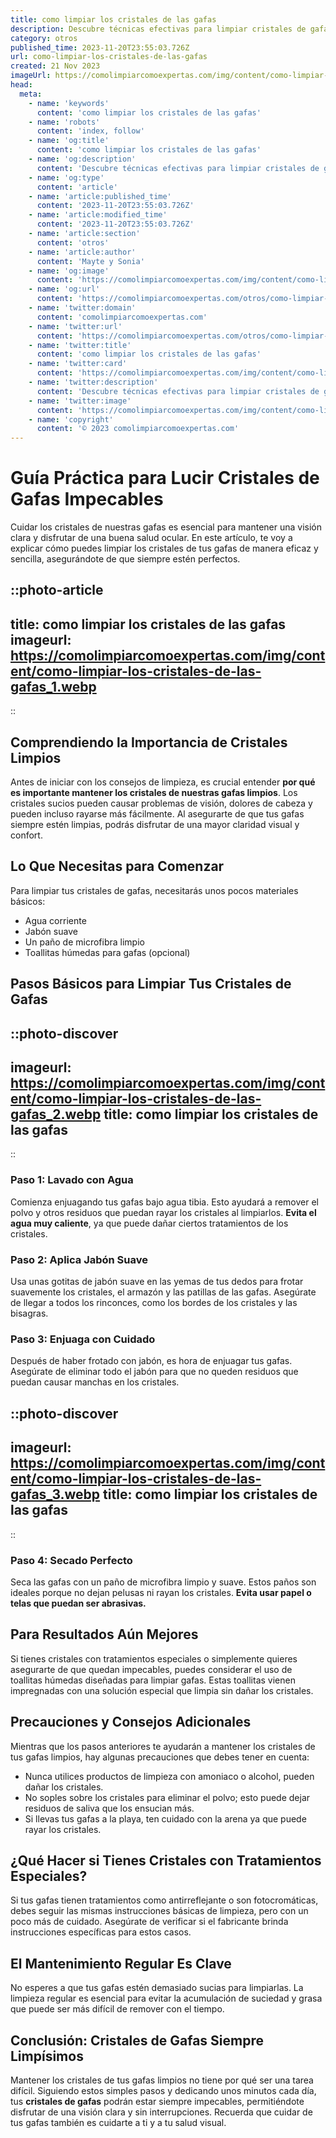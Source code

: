 ```yaml
---
title: como limpiar los cristales de las gafas
description: Descubre técnicas efectivas para limpiar cristales de gafas, evitando rayas y daños, y consigue una visión clara y sin imperfecciones fácilmente.
category: otros
published_time: 2023-11-20T23:55:03.726Z
url: como-limpiar-los-cristales-de-las-gafas
created: 21 Nov 2023
imageUrl: https://comolimpiarcomoexpertas.com/img/content/como-limpiar-los-cristales-de-las-gafas_1.webp
head:
  meta:
    - name: 'keywords'
      content: 'como limpiar los cristales de las gafas'
    - name: 'robots'
      content: 'index, follow'
    - name: 'og:title'
      content: 'como limpiar los cristales de las gafas'
    - name: 'og:description'
      content: 'Descubre técnicas efectivas para limpiar cristales de gafas, evitando rayas y daños, y consigue una visión clara y sin imperfecciones fácilmente.'
    - name: 'og:type'
      content: 'article'
    - name: 'article:published_time'
      content: '2023-11-20T23:55:03.726Z'
    - name: 'article:modified_time'
      content: '2023-11-20T23:55:03.726Z'
    - name: 'article:section'
      content: 'otros'
    - name: 'article:author'
      content: 'Mayte y Sonia'
    - name: 'og:image'
      content: 'https://comolimpiarcomoexpertas.com/img/content/como-limpiar-los-cristales-de-las-gafas_3.webp'
    - name: 'og:url'
      content: 'https://comolimpiarcomoexpertas.com/otros/como-limpiar-los-cristales-de-las-gafas'
    - name: 'twitter:domain'
      content: 'comolimpiarcomoexpertas.com'
    - name: 'twitter:url'
      content: 'https://comolimpiarcomoexpertas.com/otros/como-limpiar-los-cristales-de-las-gafas'
    - name: 'twitter:title'
      content: 'como limpiar los cristales de las gafas'
    - name: 'twitter:card'
      content: 'https://comolimpiarcomoexpertas.com/img/content/como-limpiar-los-cristales-de-las-gafas_3.webp'
    - name: 'twitter:description'
      content: 'Descubre técnicas efectivas para limpiar cristales de gafas, evitando rayas y daños, y consigue una visión clara y sin imperfecciones fácilmente.'
    - name: 'twitter:image'
      content: 'https://comolimpiarcomoexpertas.com/img/content/como-limpiar-los-cristales-de-las-gafas_3.webp'
    - name: 'copyright'
      content: '© 2023 comolimpiarcomoexpertas.com'
---
```

# Guía Práctica para Lucir Cristales de Gafas Impecables

Cuidar los cristales de nuestras gafas es esencial para mantener una visión clara y disfrutar de una buena salud ocular. En este artículo, te voy a explicar cómo puedes limpiar los cristales de tus gafas de manera eficaz y sencilla, asegurándote de que siempre estén perfectos.

::photo-article
---
title: como limpiar los cristales de las gafas
imageurl: https://comolimpiarcomoexpertas.com/img/content/como-limpiar-los-cristales-de-las-gafas_1.webp
---
::

## Comprendiendo la Importancia de Cristales Limpios

Antes de iniciar con los consejos de limpieza, es crucial entender **por qué es importante mantener los cristales de nuestras gafas limpios**. Los cristales sucios pueden causar problemas de visión, dolores de cabeza y pueden incluso rayarse más fácilmente. Al asegurarte de que tus gafas siempre estén limpias, podrás disfrutar de una mayor claridad visual y confort.

## Lo Que Necesitas para Comenzar

Para limpiar tus cristales de gafas, necesitarás unos pocos materiales básicos:

- Agua corriente
- Jabón suave
- Un paño de microfibra limpio
- Toallitas húmedas para gafas (opcional)

## Pasos Básicos para Limpiar Tus Cristales de Gafas


::photo-discover
---
imageurl: https://comolimpiarcomoexpertas.com/img/content/como-limpiar-los-cristales-de-las-gafas_2.webp
title: como limpiar los cristales de las gafas
---
::

### Paso 1: Lavado con Agua

Comienza enjuagando tus gafas bajo agua tibia. Esto ayudará a remover el polvo y otros residuos que puedan rayar los cristales al limpiarlos. **Evita el agua muy caliente**, ya que puede dañar ciertos tratamientos de los cristales.

### Paso 2: Aplica Jabón Suave

Usa unas gotitas de jabón suave en las yemas de tus dedos para frotar suavemente los cristales, el armazón y las patillas de las gafas. Asegúrate de llegar a todos los rinconces, como los bordes de los cristales y las bisagras.

### Paso 3: Enjuaga con Cuidado

Después de haber frotado con jabón, es hora de enjuagar tus gafas. Asegúrate de eliminar todo el jabón para que no queden residuos que puedan causar manchas en los cristales.


::photo-discover
---
imageurl: https://comolimpiarcomoexpertas.com/img/content/como-limpiar-los-cristales-de-las-gafas_3.webp
title: como limpiar los cristales de las gafas
---
::

### Paso 4: Secado Perfecto

Seca las gafas con un paño de microfibra limpio y suave. Estos paños son ideales porque no dejan pelusas ni rayan los cristales. **Evita usar papel o telas que puedan ser abrasivas.**

## Para Resultados Aún Mejores

Si tienes cristales con tratamientos especiales o simplemente quieres asegurarte de que quedan impecables, puedes considerar el uso de toallitas húmedas diseñadas para limpiar gafas. Estas toallitas vienen impregnadas con una solución especial que limpia sin dañar los cristales.

## Precauciones y Consejos Adicionales

Mientras que los pasos anteriores te ayudarán a mantener los cristales de tus gafas limpios, hay algunas precauciones que debes tener en cuenta:

- Nunca utilices productos de limpieza con amoniaco o alcohol, pueden dañar los cristales.
- No soples sobre los cristales para eliminar el polvo; esto puede dejar residuos de saliva que los ensucian más.
- Si llevas tus gafas a la playa, ten cuidado con la arena ya que puede rayar los cristales.

## ¿Qué Hacer si Tienes Cristales con Tratamientos Especiales?

Si tus gafas tienen tratamientos como antirreflejante o son fotocromáticas, debes seguir las mismas instrucciones básicas de limpieza, pero con un poco más de cuidado. Asegúrate de verificar si el fabricante brinda instrucciones específicas para estos casos.

## El Mantenimiento Regular Es Clave

No esperes a que tus gafas estén demasiado sucias para limpiarlas. La limpieza regular es esencial para evitar la acumulación de suciedad y grasa que puede ser más difícil de remover con el tiempo.

## Conclusión: Cristales de Gafas Siempre Limpísimos

Mantener los cristales de tus gafas limpios no tiene por qué ser una tarea difícil. Siguiendo estos simples pasos y dedicando unos minutos cada día, tus **cristales de gafas** podrán estar siempre impecables, permitiéndote disfrutar de una visión clara y sin interrupciones. Recuerda que cuidar de tus gafas también es cuidarte a ti y a tu salud visual.